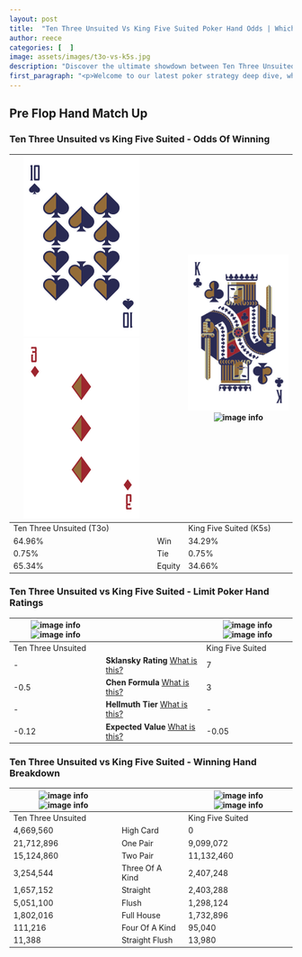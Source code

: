 ```yaml
---
layout: post
title:  "Ten Three Unsuited Vs King Five Suited Poker Hand Odds | Which Is The Better Hand In Poker? A Complete Guide"
author: reece
categories: [  ]
image: assets/images/t3o-vs-k5s.jpg
description: "Discover the ultimate showdown between Ten Three Unsuited and King Five Suited in poker! Uncover the odds, strategies, and scenarios where one hand triumphs over the other. Get ready to up your poker game with this thrilling analysis."
first_paragraph: "<p>Welcome to our latest poker strategy deep dive, where we're pitting two distinct hands against each other in a high-stakes showdown: Ten Three Unsuited vs King Five Suited.</p><p>In the dynamic world of poker, every decision counts, and knowing which hand holds the upper hand is key to your success at the table.</p><p>In this article, we'll dissect these two hands, explore the scenarios where one dominates the other, and equip you with the knowledge to make strategic choices that can tip the odds in your favor.</p><p>Get ready to unravel the intriguing dynamics of these poker hands and elevate your game to new heights.</p>"
---
```




[comment]: # (sp0)

## Pre Flop Hand Match Up

<div class="table hand-ratings" markdown="1"> 



### Ten Three Unsuited vs King Five Suited - Odds Of Winning


    
| ![image info](assets/images/hand1/t.png) ![image info](assets/images/hand1/3o.png) |  | ![image info](assets/images/hand2/k.png) ![image info](assets/images/hand2/5s.png) |
| -------- | -------- | -------- |
| Ten Three Unsuited (T3o) |  | King Five Suited (K5s) |
| 64.96% | Win | 34.29% |
| 0.75% | Tie | 0.75% |
| 65.34% | Equity | 34.66% |




[comment]: # (sp1)



### Ten Three Unsuited vs King Five Suited - Limit Poker Hand Ratings


    
| ![image info](https://www.riverpairs.com/assets/images/hand1/t.png) ![image info](https://www.riverpairs.com/assets/images/hand1/3o.png) |  | ![image info](https://www.riverpairs.com/assets/images/hand2/k.png) ![image info](https://www.riverpairs.com/assets/images/hand2/5s.png) |
| -------- | -------- | -------- |
| Ten Three Unsuited |  | King Five Suited |
| - | **Sklansky Rating** [What is this?](/sklansky-rating-explained) | 7 |
| -0.5 | **Chen Formula** [What is this?](/chen-formula-explained) | 3 |
| - | **Hellmuth Tier** [What is this?](/Hellmuth-tier-explained) | - |
| -0.12 | **Expected Value** [What is this?](/expected-value-explained) | -0.05 |




[comment]: # (sp2)



### Ten Three Unsuited vs King Five Suited - Winning Hand Breakdown


    
| ![image info](https://www.riverpairs.com/assets/images/hand1/t.png) ![image info](https://www.riverpairs.com/assets/images/hand1/3o.png) |  | ![image info](https://www.riverpairs.com/assets/images/hand2/k.png) ![image info](https://www.riverpairs.com/assets/images/hand2/5s.png) |
| -------- | -------- | -------- |
| Ten Three Unsuited |  | King Five Suited |
| 4,669,560 | High Card | 0 |
| 21,712,896 | One Pair | 9,099,072 |
| 15,124,860 | Two Pair | 11,132,460 |
| 3,254,544 | Three Of A Kind | 2,407,248 |
| 1,657,152 | Straight | 2,403,288 |
| 5,051,100 | Flush | 1,298,124 |
| 1,802,016 | Full House | 1,732,896 |
| 111,216 | Four Of A Kind | 95,040 |
| 11,388 | Straight Flush | 13,980 |




[comment]: # (sp3)



</div>

[comment]: # (sp4)



[comment]: # (sp5)

